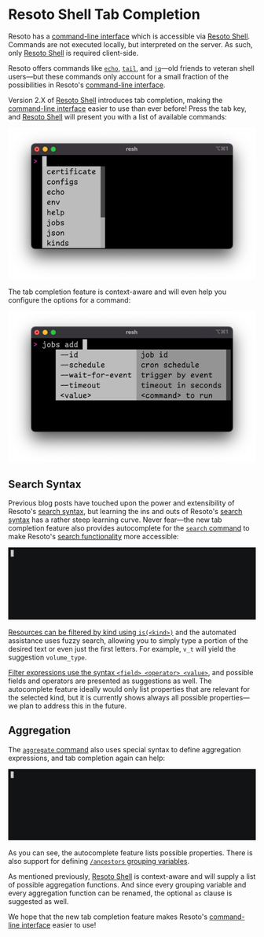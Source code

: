 # Resoto Shell Tab Completion

Resoto has a [command-line interface](/docs/reference/cli) which is accessible via [Resoto Shell](/docs/concepts/components/shell). Commands are not executed locally, but interpreted on the server. As such, only [Resoto Shell](/docs/concepts/components/shell) is required client-side.

Resoto offers commands like [`echo`](/docs/reference/cli/echo), [`tail`](/docs/reference/cli/tail), and [`jq`](/docs/reference/cli/jq)—old friends to veteran shell users—but these commands only account for a small fraction of the possibilities in Resoto's [command-line interface](/docs/reference/cli).

Version 2.X of [Resoto Shell](/docs/concepts/components/shell) introduces tab completion, making the [command-line interface](/docs/reference/cli) easier to use than ever before! Press the tab key, and [Resoto Shell](/docs/concepts/components/shell) will present you with a list of available commands:

![List of commands](img/list_of_commands.png)

The tab completion feature is context-aware and will even help you configure the options for a command:

![List of commands](img/jobs_add.png)

## Search Syntax

Previous blog posts have touched upon the power and extensibility of Resoto's [search syntax](/docs/concepts/search), but learning the ins and outs of Resoto's [search syntax](/docs/concepts/search) has a rather steep learning curve. Never fear—the new tab completion feature also provides autocomplete for the [`search` command](/docs/reference/cli/search) to make Resoto's [search functionality](/docs/concepts/search) more accessible:

![Search in action](img/search.gif)

[Resources can be filtered by kind using `is(<kind>)`](/docs/concepts/search/filters#selecting-nodes-by-kind) and the automated assistance uses fuzzy search, allowing you to simply type a portion of the desired text or even just the first letters. For example, `v_t` will yield the suggestion `volume_type`.

[Filter expressions use the syntax `<field> <operator> <value>`](/docs/concepts/search/filters#selecting-nodes-by-predicate), and possible fields and operators are presented as suggestions as well. The autocomplete feature ideally would only list properties that are relevant for the selected kind, but it is currently shows always all possible properties—we plan to address this in the future.
## Aggregation

The [`aggregate` command](/docs/reference/cli/aggregate) also uses special syntax to define aggregation expressions, and tab completion again can help:

![Aggregate in action](img/aggregate.gif)

As you can see, the autocomplete feature lists possible properties. There is also support for defining [`/ancestors` grouping variables](/docs/concepts/search/merging-nodes#ancestors-and-descendants).

As mentioned previously, [Resoto Shell](/docs/concepts/components/shell) is context-aware and will supply a list of possible aggregation functions. And since every grouping variable and every aggregation function can be renamed, the optional `as` clause is suggested as well.

We hope that the new tab completion feature makes Resoto's [command-line interface](/docs/reference/cli) easier to use!
